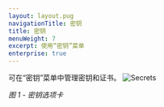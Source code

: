 ```yaml
---
layout: layout.pug
navigationTitle: 密钥
title: 密钥
menuWeight: 7
excerpt: 使用“密钥”菜单
enterprise: true
---
```


可在“密钥”菜单中管理密钥和证书。
![Secrets](/1.12/img/GUI-Secrets-Secrets_View_With_Secrets-1_12.png)

<p><i>图 1 - 密钥选项卡</i></p>
